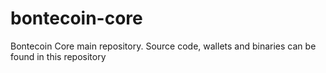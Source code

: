 # bontecoin-core
Bontecoin Core main repository. Source code, wallets and binaries can be found in this repository
